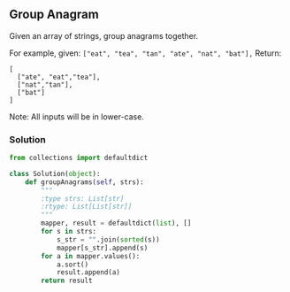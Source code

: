 ## Group Anagram

Given an array of strings, group anagrams together.

For example, given: `["eat", "tea", "tan", "ate", "nat", "bat"],`
Return:
```
[
  ["ate", "eat","tea"],
  ["nat","tan"],
  ["bat"]
]
```

Note: All inputs will be in lower-case.

### Solution

```python
from collections import defaultdict

class Solution(object):
    def groupAnagrams(self, strs):
        """
        :type strs: List[str]
        :rtype: List[List[str]]
        """
        mapper, result = defaultdict(list), []
        for s in strs:
            s_str = "".join(sorted(s))
            mapper[s_str].append(s)
        for a in mapper.values():
            a.sort()
            result.append(a)
        return result


```
